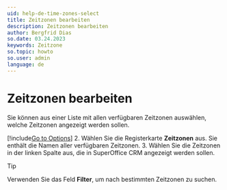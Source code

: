 ```yaml
---
uid: help-de-time-zones-select
title: Zeitzonen bearbeiten
description: Zeitzonen bearbeiten
author: Bergfrid Dias
so.date: 03.24.2023
keywords: Zeitzone
so.topic: howto
so.user: admin
language: de
---
```


# Zeitzonen bearbeiten

Sie können aus einer Liste mit allen verfügbaren Zeitzonen auswählen, welche Zeitzonen angezeigt werden sollen.

[!include[Go to Options](../includes/open-options.md)]
2. Wählen Sie die Registerkarte **Zeitzonen** aus. Sie enthält die Namen aller verfügbaren Zeitzonen.
3. Wählen Sie die Zeitzonen in der linken Spalte aus, die in SuperOffice CRM angezeigt werden sollen.

> [!TIP]
> Verwenden Sie das Feld **Filter**, um nach bestimmten Zeitzonen zu suchen.
